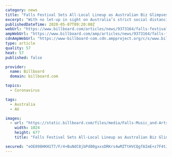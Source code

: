 ```yaml
---
category: news
title: "Falls Festival Sets All-Local Lineup as Australian Biz Glimpses COVID-19 Recovery Phase"
excerpt: "With no let-up in sight on Australia’s strict social distancing rules and tough quarantine measures expected to hold firm for months, festival organizers are playing the long game and returning to a vintage formula: all-local lineups."
publishedDateTime: 2020-05-07T09:20:00Z
webUrl: "https://www.billboard.com/articles/news/9373164/falls-festival-all-local-lineup-australia-covid-19-recovery-phase"
ampWebUrl: "https://www.billboard.com/amp/articles/news/9373164/falls-festival-all-local-lineup-australia-covid-19-recovery-phase"
cdnAmpWebUrl: "https://www-billboard-com.cdn.ampproject.org/c/s/www.billboard.com/amp/articles/news/9373164/falls-festival-all-local-lineup-australia-covid-19-recovery-phase"
type: article
quality: 57
heat: 57
published: false

provider:
  name: Billboard
  domain: billboard.com

topics:
  - Coronavirus

tags:
  - Australia
  - AU

images:
  - url: "https://static.billboard.com/files/media/Falls-Music_and-Arts-Festival-2016-billboard-1548-1024x677.jpg"
    width: 1024
    height: 677
    title: "Falls Festival Sets All-Local Lineup as Australian Biz Glimpses COVID-19 Recovery Phase"

secured: "eOE898HKH1T7/F/4+BuNdC8jbPd80gxxsDRKrs4wMZTtHVCQgfAImE+z7F4tJk2cPeCBevRMjRuB1VVcLmDOwemYBJRwT6r9ioyGcXK7aLvXUWwqcWyqkpfytULuUGb+Sgmb7o1qHWDdcFlnqIxMIqwo9svHxWFCBJXMLwQzvWGuGgKu6UR09FznhUhQHtHOn8zFjX4pG3w3/xYlW7NOdaDEjDWGEhwsG79SlRFP+kbG/20KbCrf8p95rA907jnjnaaPqLv+lNrSOBJHf+for4ukCx4J3InlEVh2Dqr7pn7PvRxreiq5vXdGw7HPqulgoC/DhJKX29YUnzd7LrakzHlj1oB0zisir93hhyNv/iZbl8k8F5egAkOeZA4SZ81BnaawZ0G/C282yFXas/femIBo6JNDc+CaIS9hyE+wZcpfPBigpCLu6Ivg0U7HdRHjDgZLYXsGHlCz6ukEauF4ZU+5+CqjuPLxcjCgzT8WKcI=;ozvHgPj6CwEg3vCW8gpDRQ=="
---
```


